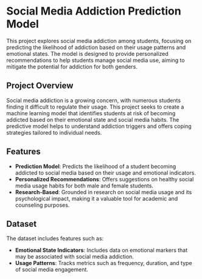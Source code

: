 # Social Media Addiction Prediction Model

This project explores social media addiction among students, focusing on predicting the likelihood of addiction based on their usage patterns and emotional states. The model is designed to provide personalized recommendations to help students manage social media use, aiming to mitigate the potential for addiction for both genders.

## Project Overview

Social media addiction is a growing concern, with numerous students finding it difficult to regulate their usage. This project seeks to create a machine learning model that identifies students at risk of becoming addicted based on their emotional state and social media habits. The predictive model helps to understand addiction triggers and offers coping strategies tailored to individual needs.

## Features

- **Prediction Model**: Predicts the likelihood of a student becoming addicted to social media based on their usage and emotional indicators.
- **Personalized Recommendations**: Offers suggestions on healthy social media usage habits for both male and female students.
- **Research-Based**: Grounded in research on social media usage and its psychological impact, making it a valuable tool for academic and counseling purposes.

## Dataset

The dataset includes features such as:
- **Emotional State Indicators**: Includes data on emotional markers that may be associated with social media addiction.
- **Usage Patterns**: Tracks metrics such as frequency, duration, and type of social media engagement.


